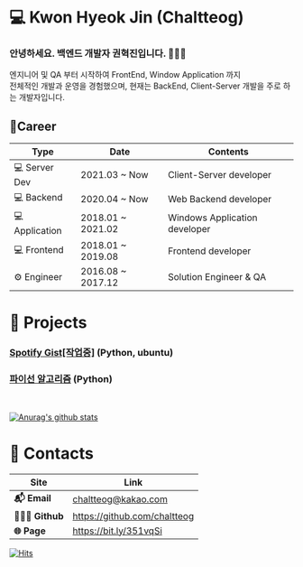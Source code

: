 # 💻 Kwon Hyeok Jin (Chaltteog)
### 안녕하세요. 백엔드 개발자 권혁진입니다. 🧛🏻‍♂️
엔지니어 및 QA 부터 시작하여 FrontEnd, Window Application 까지  
전체적인 개발과 운영을 경험했으며, 현재는 BackEnd, Client-Server 개발을 주로 하는 개발자입니다.
<br/>

## 🔭Career
| Type       | Date       | Contents   |
| ---------- | ---------- | ---------- |
| 💻 Server Dev | 2021.03 ~ Now | Client-Server developer |
| 💻 Backend | 2020.04 ~ Now | Web Backend developer |
| 💻 Application| 2018.01 ~ 2021.02 | Windows Application developer |
| 💻 Frontend | 2018.01 ~ 2019.08 | Frontend developer |
| ⚙️ Engineer | 2016.08 ~ 2017.12 | Solution Engineer & QA |

# 🎯 Projects
### [Spotify Gist[작업중]](https://github.com/chaltteog/flask-API-server) (Python, ubuntu)  
### [파이선 알고리즘](https://github.com/chaltteog/AlgorithmofPython) (Python)  
<br/>

[![Anurag's github stats](https://github-readme-stats.vercel.app/api?username=chaltteog&count_private=true&show_icons=true&theme=prussian&include_all_commits=true)](https://github.com/anuraghazra/github-readme-stats)

# 📃 Contacts
| Site          | Link                          |
| ------------- | ----------------------------- |
| **📬 Email**  | chaltteog@kakao.com           |
| **👨🏻‍💻 Github** | https://github.com/chaltteog  |
| **🌐 Page**   | https://bit.ly/351vqSi        |

[![Hits](https://hits.seeyoufarm.com/api/count/incr/badge.svg?url=https%3A%2F%2Fgithub.com%2Fchaltteog&count_bg=%2379C83D&title_bg=%23555555&icon=&icon_color=%23E7E7E7&title=hits&edge_flat=false)](https://hits.seeyoufarm.com)
